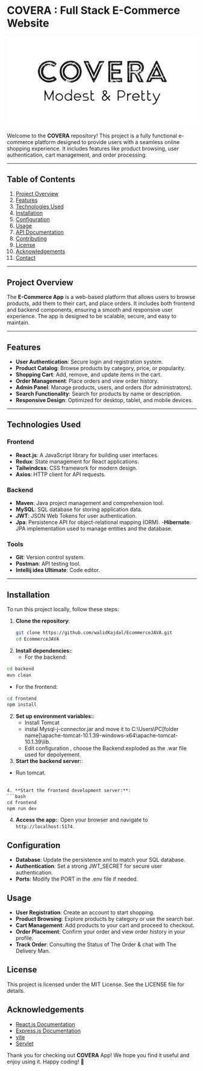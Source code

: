 # COVERA : Full Stack E-Commerce Website

![Project Logo](https://raw.githubusercontent.com/KIHALAya/ecommerce-app/refs/heads/main/alx_grad_project/src/assets/frontend_assets/logo.png) <!-- Add a logo if available -->

Welcome to the **COVERA** repository! This project is a fully functional e-commerce platform designed to provide users with a seamless online shopping experience. It includes features like product browsing, user authentication, cart management, and order processing.

---

## Table of Contents

1. [Project Overview](#project-overview)
2. [Features](#features)
3. [Technologies Used](#technologies-used)
4. [Installation](#installation)
5. [Configuration](#configuration)
6. [Usage](#usage)
7. [API Documentation](#api-documentation)
8. [Contributing](#contributing)
9. [License](#license)
10. [Acknowledgements](#acknowledgements)
11. [Contact](#contact)

---

## Project Overview

The **E-Commerce App** is a web-based platform that allows users to browse products, add them to their cart, and place orders. It includes both frontend and backend components, ensuring a smooth and responsive user experience. The app is designed to be scalable, secure, and easy to maintain.

---

## Features

- **User Authentication**: Secure login and registration system.
- **Product Catalog**: Browse products by category, price, or popularity.
- **Shopping Cart**: Add, remove, and update items in the cart.
- **Order Management**: Place orders and view order history.
- **Admin Panel**: Manage products, users, and orders (for administrators).
- **Search Functionality**: Search for products by name or description.
- **Responsive Design**: Optimized for desktop, tablet, and mobile devices.

---

## Technologies Used

### Frontend
- **React.js**: A JavaScript library for building user interfaces.
- **Redux**: State management for React applications.
- **Tailwindcss**: CSS framework for modern design.
- **Axios**: HTTP client for API requests.

### Backend
- **Maven**: Java project management and comprehension tool.
- **MySQL**: SQL database for storing application data.
- **JWT**: JSON Web Tokens for user authentication.
- **Jpa**: Persistence API for object-relational mapping (ORM).
-**Hibernate**: JPA implementation used to manage entities and the database.
### Tools
- **Git**: Version control system.
- **Postman**: API testing tool.
- **Intellij idea Ultimate**: Code editor.

---

## Installation

To run this project locally, follow these steps:

1. **Clone the repository**:
   ```bash
   git clone https://github.com/walidKajdal/EcommerceJAVA.git
   cd EcommerceJAVA

  2. **Install dependencies:**:
     - For the backend:
   ```bash
   cd backend
   mvn clean
   ````

   - For the frontend:
   ```bash
   cd frontend
   npm install
```

2. **Set up environment variables:**:
     - Install Tomcat
     - instal Mysql-j-connector.jar and move it to C:\Users\PC\[folder name]\apache-tomcat-10.1.39-windows-x64\apache-tomcat-10.1.39\lib.
     - Edit configuration , choose the Backend:exploded as the .war file used for depolyement.
3. **Start the backend server:**:
  - Run tomcat.
   ````

4. **Start the frontend development server:**:
   ```bash
   cd frontend
   npm run dev
   ````

4. **Access the app:**:
   Open your browser and navigate to `http://localhost:5174`.



## Configuration

- **Database**: Update the persistence.xml to match your SQL database.
- **Authentication**: Set a strong JWT_SECRET for secure user authentication.
- **Ports**: Modify the PORT in the .env file if needed.


## Usage

- **User Registration**: Create an account to start shopping.
- **Product Browsing**: Explore products by category or use the search bar.
- **Cart Management**: Add products to your cart and proceed to checkout.
- **Order Placement**: Confirm your order and view order history in your profile.
- **Track Order**: Consulting the Status of The Order & chat with The Delivery Man.

## License

This project is licensed under the MIT License. See the LICENSE file for details.


## Acknowledgements
- [React.js Documentation](https://legacy.reactjs.org/docs/getting-started.html)
- [Express.js Documentation](https://expressjs.com/)
- [vite](https://vite.dev/)
- [Servlet](https://www.jmdoudoux.fr/java/dej/chap-servlets.htm)



Thank you for checking out **COVERA**  App! We hope you find it useful and enjoy using it. Happy coding! 🚀














   
